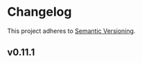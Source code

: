 # Changelog

This project adheres to [Semantic Versioning](https://semver.org/spec/v2.0.0.html).

## v0.11.1
